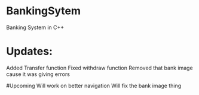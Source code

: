 # BankingSytem
Banking System in C++

# Updates:
Added Transfer function
Fixed withdraw function
Removed that bank image cause it was giving errors

#Upcoming
Will work on better navigation
Will fix the bank image thing

